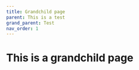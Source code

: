 ```yaml
---
title: Grandchild page
parent: This is a test
grand_parent: Test
nav_order: 1
---
```


# This is a grandchild page
